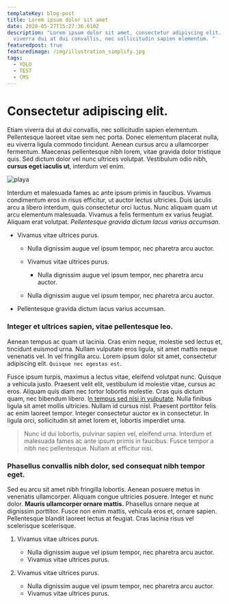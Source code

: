 ```yaml
---
templateKey: blog-post
title: Lorem ipsum dolor sit amet
date: 2020-05-27T15:27:36.610Z
description: "Lorem ipsum dolor sit amet, consectetur adipiscing elit. Etiam
  viverra dui at dui convallis, nec sollicitudin sapien elementum. "
featuredpost: true
featuredimage: /img/illustration_simplify.jpg
tags:
  - YOLO
  - TEST
  - CMS
---
```

# Consectetur adipiscing elit.

Etiam viverra dui at dui convallis, nec sollicitudin sapien elementum. Pellentesque laoreet vitae sem nec porta. Donec elementum placerat nulla, eu viverra ligula commodo tincidunt. Aenean cursus arcu a ullamcorper fermentum. Maecenas pellentesque nibh lorem, vitae gravida dolor tristique quis. Sed dictum dolor vel nunc ultrices volutpat. Vestibulum odio nibh, **cursus eget iaculis ut**, interdum vel enim.

![playa](/img/bg_post_simplify_blur.jpg "vamos a la playa")

Interdum et malesuada fames ac ante ipsum primis in faucibus. Vivamus condimentum eros in risus efficitur, ut auctor lectus ultricies. Duis iaculis arcu a libero interdum, quis consectetur orci luctus. Nunc aliquam quam ut arcu elementum malesuada. Vivamus a felis fermentum ex varius feugiat. Aliquam erat volutpat. *Pellentesque gravida dictum lacus varius accumsan.* 

* Vivamus vitae ultrices purus. 

  * Nulla dignissim augue vel ipsum tempor, nec pharetra arcu auctor.
  * Vivamus vitae ultrices purus. 

    * Nulla dignissim augue vel ipsum tempor, nec pharetra arcu auctor.
  * Nulla dignissim augue vel ipsum tempor, nec pharetra arcu auctor.
* Pellentesque gravida dictum lacus varius accumsan. 

### Integer et ultrices sapien, vitae pellentesque leo.

Aenean tempus ac quam ut lacinia. Cras enim neque, molestie sed lectus et, tincidunt euismod urna. Nullam vulputate eros ligula, sit amet mattis neque venenatis vel. In vel fringilla arcu. Lorem ipsum dolor sit amet, consectetur adipiscing elit. `Quisque nec egestas est`.

Fusce ipsum turpis, maximus a lectus vitae, eleifend volutpat nunc. Quisque a vehicula justo. Praesent velit elit, vestibulum id molestie vitae, cursus ac eros. Aliquam quis diam nec tortor lobortis molestie. Cras quis dictum quam, nec bibendum libero. I[n tempus sed nisi in vulputate](https://frederickarmando.fr). Nulla finibus ligula sit amet mollis ultricies. Nullam id cursus nisl. Praesent porttitor felis ac enim laoreet tempor. Integer consectetur auctor ex in consectetur. In ligula orci, sollicitudin sit amet lorem et, lobortis imperdiet urna. 

> Nunc id dui lobortis, pulvinar sapien vel, eleifend urna. Interdum et malesuada fames ac ante ipsum primis in faucibus. Fusce tempor a nibh nec pellentesque. Nullam at efficitur nisi.

### Phasellus convallis nibh dolor, sed consequat nibh tempor eget.

Sed eu arcu sit amet nibh fringilla lobortis. Aenean posuere metus in venenatis ullamcorper. Aliquam congue ultricies posuere. Integer et nunc dolor. **Mauris ullamcorper ornare mattis.** Phasellus ornare neque at dignissim porttitor. Fusce non enim mattis, vehicula eros et, ornare sapien. Pellentesque blandit laoreet lectus at feugiat. Cras lacinia risus vel scelerisque scelerisque.

1. Vivamus vitae ultrices purus. 

   * Nulla dignissim augue vel ipsum tempor, nec pharetra arcu auctor.
   * Vivamus vitae ultrices purus. 
2. Vivamus vitae ultrices purus. 

   * Nulla dignissim augue vel ipsum tempor, nec pharetra arcu auctor.
   * Vivamus vitae ultrices purus.